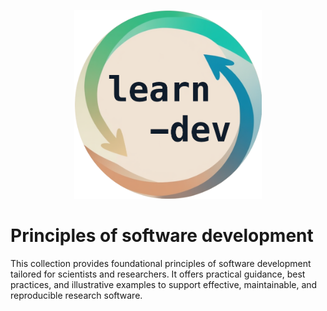 <p align="center">
<img src="https://github.com/ExPlanetology/learn-dev/blob/main/docs/logo.png" alt="learn-dev logo" width="300"/>
</p>

# Principles of software development

This collection provides foundational principles of software development tailored for scientists and researchers. It offers practical guidance, best practices, and illustrative examples to support effective, maintainable, and reproducible research software.